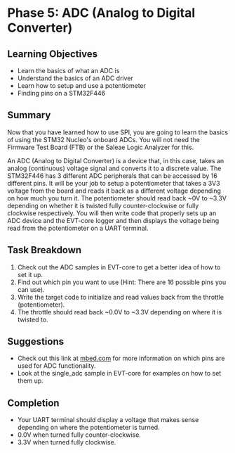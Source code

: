 # Phase 5: ADC (Analog to Digital Converter)

## Learning Objectives
- Learn the basics of what an ADC is
- Understand the basics of an ADC driver
- Learn how to setup and use a potentiometer
- Finding pins on a STM32F446

## Summary
Now that you have learned how to use SPI, you are going to learn the basics of using the STM32 Nucleo's onboard ADCs. You will not need the Firmware Test Board (FTB) or the Saleae Logic Analyzer for this. 

An ADC (Analog to Digital Converter) is a device that, in this case, takes an analog (continuous) voltage signal and converts it to a discrete value. The STM32F446 has 3 different ADC peripherals that can be accessed by 16 different pins. It will be your job to setup a potentiometer that takes a 3V3 voltage from the board and reads it back as a different voltage depending on how much you turn it. The potentiometer should read back ~0V to ~3.3V depending on whether it is twisted fully counter-clockwise or fully clockwise respectively. You will then write code that properly sets up an ADC device and the EVT-core logger and then displays the voltage being read from the potentiometer on a UART terminal.

## Task Breakdown
1. Check out the ADC samples in EVT-core to get a better idea of how to set it up.
2. Find out which pin you want to use (Hint: There are 16 possible pins you can use).
3. Write the target code to initialize and read values back from the throttle (potentiometer).
4. The throttle should read back ~0.0V to ~3.3V depending on where it is twisted to.

## Suggestions
- Check out this link at [mbed.com](https://os.mbed.com/platforms/ST-Nucleo-F446RE/) for more information on which pins are used for ADC functionality.
- Look at the single_adc sample in EVT-core for examples on how to set them up.

## Completion
- Your UART terminal should display a voltage that makes sense depending on where the potentiometer is turned.
- 0.0V when turned fully counter-clockwise.
- 3.3V when turned fully clockwise.